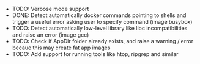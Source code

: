 * TODO: Verbose mode support
* DONE: Detect automatically docker commands pointing to shells and trigger a useful error asking user to specify command (image busybox)
* TODO: Detect automatically low-level library like libc incompatibilities and raise an error (image gcc)
* TODO: Check if AppDir folder already exists, and raise a warning / error becaue this may create fat app images
* TODO: Add support for running tools like htop, ripgrep and similar
